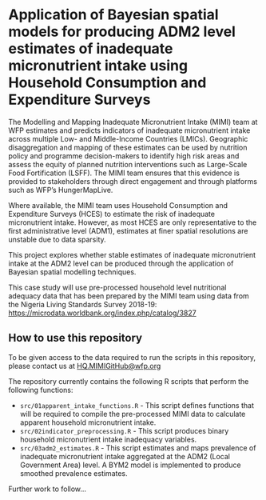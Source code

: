# Application of Bayesian spatial models for producing ADM2 level estimates of inadequate micronutrient intake using Household Consumption and Expenditure Surveys

The Modelling and Mapping Inadequate Micronutrient Intake (MIMI) team at WFP estimates and predicts indicators of inadequate micronutrient intake across multiple Low- and Middle-Income Countries (LMICs). Geographic disaggregation and mapping of these estimates can be used by nutrition policy and programme decision-makers to identify high risk areas and assess the equity of planned nutrition interventions such as Large-Scale Food Fortification (LSFF). The MIMI team ensures that this evidence is provided to stakeholders through direct engagement and through platforms such as WFP’s HungerMapLive. 

Where available, the MIMI team uses Household Consumption and Expenditure Surveys (HCES) to estimate the risk of inadequate micronutrient intake. However, as most HCES are only representative to the first administrative level (ADM1), estimates at finer spatial resolutions are unstable due to data sparsity. 

This project explores whether stable estimates of inadequate micronutrient intake at the ADM2 level can be produced through the application of Bayesian spatial modelling techniques.

This case study will use pre-processed household level nutritional adequacy data that has been prepared by the MIMI team using data from the Nigeria Living Standards Survey 2018-19: https://microdata.worldbank.org/index.php/catalog/3827

## How to use this repository

To be given access to the data required to run the scripts in this repository, please contact us at [HQ.MIMIGitHub@wfp.org](HQ.MIMIGitHub@wfp.org)

The repository currently contains the following R scripts that perform the following functions: 
* `src/01apparent_intake_functions.R` - This script defines functions that will be required to compile the pre-processed MIMI data to calculate apparent household micronutrient intake.
* `src/02indicator_preprocessing.R` - This script produces binary household micronutrient intake inadequacy variables.
* `src/03adm2_estimates.R` - This script estimates and maps prevalence of inadequate micronutrient intake aggregated at the ADM2 (Local Government Area) level. A BYM2 model is implemented to produce smoothed prevalence estimates.

Further work to follow...
